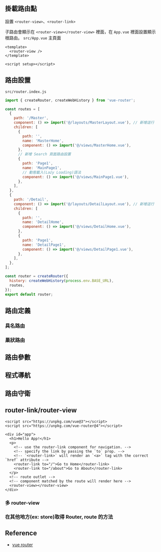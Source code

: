 ## 掛載路由點

設置 `<router-view>`、`<router-link>`

子路由會顯示在 `<router-view></router-view>` 裡面，在 `App.vue` 裡面設置顯示根路由。
`src/App.vue` 主頁面

```vue
<template>
  <router-view />
</template>

<script setup></script>
```

## 路由設置

`src/router.index.js`

```js
import { createRouter, createWebHistory } from 'vue-router';

const routes = [
  {
    path: '/Master',
    component: () => import('@/layouts/MasterLayout.vue'), // 新增這行
    children: [
      {
        path: '',
        name: 'MasterHome',
        component: () => import('@/views/MasterHome.vue'),
      },
      // 新增 Search 頁面路由設置
      {
        path: 'Page1',
        name: 'MainPage1',
        // 動態載入(Lazy Loading)語法
        component: () => import('@/views/MainPage1.vue'),
      },
    ],
  },
  {
    path: '/Detail',
    component: () => import('@/layouts/DetailLayout.vue'), // 新增這行
    children: [
      {
        path: '',
        name: 'DetailHome',
        component: () => import('@/views/DetailHome.vue'),
      },
      {
        path: 'Page1',
        name: 'DetailPage1',
        component: () => import('@/views/DetailPage1.vue'),
      },
    ],
  },
];

const router = createRouter({
  history: createWebHistory(process.env.BASE_URL), 
  routes,
});
export default router;
```

<!-- 
todo:
路由切換 
區分 route/router
js 程式碼中(sfc 外)，可呼叫 router 的位置
-->
## 路由定義
### 具名路由
### 巢狀路由
## 路由參數
## 程式導航
## 路由守衛
## router-link/router-view
```vue
<script src="https://unpkg.com/vue@3"></script>
<script src="https://unpkg.com/vue-router@4"></script>

<div id="app">
  <h1>Hello App!</h1>
  <p>
    <!-- use the router-link component for navigation. -->
    <!-- specify the link by passing the `to` prop. -->
    <!-- `<router-link>` will render an `<a>` tag with the correct `href` attribute -->
    <router-link to="/">Go to Home</router-link>
    <router-link to="/about">Go to About</router-link>
  </p>
  <!-- route outlet -->
  <!-- component matched by the route will render here -->
  <router-view></router-view>
</div>
```
### 多 router-view 
### 在其他地方(ex: store)取得 Router, route 的方法

## Reference
- [vue router](https://router.vuejs.org/)
